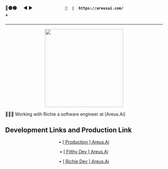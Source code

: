 #### 🔴🟡🟢 &emsp; ◀ ▶ &emsp; &emsp; &emsp;&emsp; &emsp; &emsp; ` 🔐  |  https://areusai.com/                    ⭐️ `
<hr/>


<p align="center">
  <a href="https://areusai.com/">
    <img align="center" src="https://areusai.com/static/images/logo_text.png" height="250">
  </a>
</p>
<p>👩🏻‍💻 Working with Richie a software engineer at [Areus.Ai]</p>


## Development Links and Production Link
<p align="center">• <a href="https://areusai.com/">[ Production ] Areus.Ai</a></p>
<p align="center">• <a href="https://dev.areusai.com/">[ Filthy Dev ] Areus.Ai</a></p>
<p align="center">• <a href="https://development.areusai.com/">[ Richie Dev ] Areus.Ai</a></p>